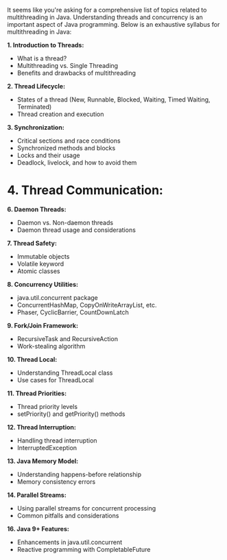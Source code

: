 It seems like you're asking for a comprehensive list of topics related to multithreading in Java. Understanding threads and concurrency is an important aspect of Java programming. Below is an exhaustive syllabus for multithreading in Java:

**1. Introduction to Threads:**
   - What is a thread?
   - Multithreading vs. Single Threading
   - Benefits and drawbacks of multithreading

**2. Thread Lifecycle:**
   - States of a thread (New, Runnable, Blocked, Waiting, Timed Waiting, Terminated)
   - Thread creation and execution

**3. Synchronization:**
   - Critical sections and race conditions
   - Synchronized methods and blocks
   - Locks and their usage
   - Deadlock, livelock, and how to avoid them

# **4. Thread Communication:**


**6. Daemon Threads:**
   - Daemon vs. Non-daemon threads
   - Daemon thread usage and considerations

**7. Thread Safety:**
   - Immutable objects
   - Volatile keyword
   - Atomic classes

**8. Concurrency Utilities:**
   - java.util.concurrent package
   - ConcurrentHashMap, CopyOnWriteArrayList, etc.
   - Phaser, CyclicBarrier, CountDownLatch

**9. Fork/Join Framework:**
   - RecursiveTask and RecursiveAction
   - Work-stealing algorithm

**10. Thread Local:**
   - Understanding ThreadLocal class
   - Use cases for ThreadLocal

**11. Thread Priorities:**
   - Thread priority levels
   - setPriority() and getPriority() methods

**12. Thread Interruption:**
   - Handling thread interruption
   - InterruptedException

**13. Java Memory Model:**
   - Understanding happens-before relationship
   - Memory consistency errors

**14. Parallel Streams:**
   - Using parallel streams for concurrent processing
   - Common pitfalls and considerations

**16. Java 9+ Features:**
   - Enhancements in java.util.concurrent
   - Reactive programming with CompletableFuture